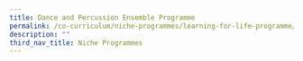 ```yaml
---
title: Dance and Percussion Ensemble Programme
permalink: /co-curriculum/niche-programmes/learning-for-life-programme/dance-and-percussion-ensemble-programme
description: ""
third_nav_title: Niche Programmes
---
```

